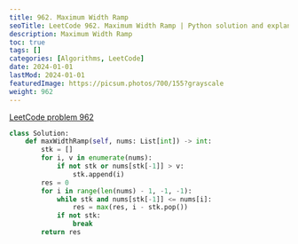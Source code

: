 ```yaml
---
title: 962. Maximum Width Ramp
seoTitle: LeetCode 962. Maximum Width Ramp | Python solution and explanation
description: Maximum Width Ramp
toc: true
tags: []
categories: [Algorithms, LeetCode]
date: 2024-01-01
lastMod: 2024-01-01
featuredImage: https://picsum.photos/700/155?grayscale
weight: 962
---
```


[LeetCode problem 962](https://leetcode.com/problems/maximum-width-ramp/)

```python
class Solution:
    def maxWidthRamp(self, nums: List[int]) -> int:
        stk = []
        for i, v in enumerate(nums):
            if not stk or nums[stk[-1]] > v:
                stk.append(i)
        res = 0
        for i in range(len(nums) - 1, -1, -1):
            while stk and nums[stk[-1]] <= nums[i]:
                res = max(res, i - stk.pop())
            if not stk:
                break
        return res

```
